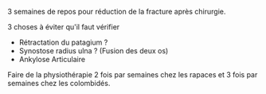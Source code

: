 3 semaines de repos pour réduction de la fracture après chirurgie.

3 choses à éviter qu'il faut vérifier  
- Rétractation du patagium ? 
- Synostose radius ulna ? (Fusion des deux os)
- Ankylose Articulaire 

Faire de la physiothérapie 2 fois par semaines chez les rapaces et 3 fois par semaines chez les colombidés.

